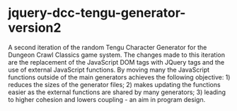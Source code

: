 # jquery-dcc-tengu-generator-version2
A second iteration of the random Tengu Character Generator for the Dungeon Crawl Classics game system. The changes made to this iteration are the replacement of the JavaScript DOM tags with JQuery tags and the use of external JavaScript functions. By moving many the JavaScript functions outside of the main generators achieves the following objective: 1) reduces the sizes of the generator files; 2) makes updating the functions easier as the external functions are shared by many generators; 3) leading to higher cohesion and lowers coupling - an aim in program design.
